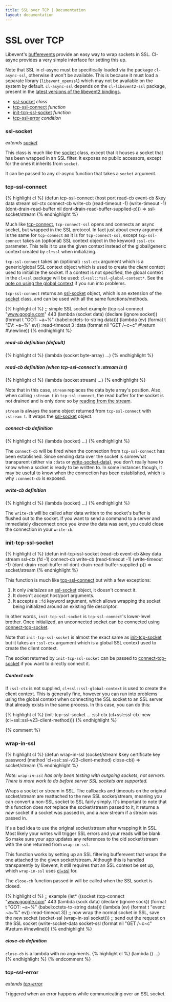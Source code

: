 ```yaml
---
title: SSL over TCP | Documentation
layout: documentation
---
```


SSL over TCP
============
Libevent's [bufferevents](http://www.wangafu.net/~nickm/libevent-book/Ref6a_advanced_bufferevents.html)
provide an easy way to wrap sockets in SSL. Cl-async provides a very simple
interface for setting this up.

Note that SSL in cl-async must be specifically loaded via the package
`cl-async-ssl`, otherwise it won't be available. This is because it must load a
separate library (`libevent_openssl`) which may not be available on the system
by default. `cl-async-ssl` depends on the `cl-libevent2-ssl` package, present in
the [latest versions of the libevent2 bindings](https://github.com/orthecreedence/cl-libevent2).

- [ssl-socket](#ssl-socket) _class_
- [tcp-ssl-connect](#tcp-ssl-connect) _function_
- [init-tcp-ssl-socket](#init-tcp-ssl-socket) _function_
- [tcp-ssl-error](#tcp-ssl-error) _condition_

<a id="ssl-socket"></a>
### ssl-socket
_extends [socket](/cl-async/tcp#socket)_

This class is much like the [socket](/cl-async/tcp#socket) class, except that it
houses a socket that has been wrapped in an SSL filter. It exposes no public
accessors, except for the ones it inherits from `socket`.

It can be passed to any cl-async function that takes a `socket` argument.

<a id="tcp-ssl-connect"></a>
### tcp-ssl-connect
{% highlight cl %}
(defun tcp-ssl-connect (host port read-cb event-cb
                        &key data stream ssl-ctx
                             connect-cb write-cb
                             (read-timeout -1) (write-timeout -1)
                             (dont-drain-read-buffer nil dont-drain-read-buffer-supplied-p)))
  => ssl-socket/stream
{% endhighlight %}

Much like [tcp-connect](/cl-async/tcp#tcp-connect), `tcp-connect-ssl` opens and
connects an async socket, but wrapped in the SSL protocol. In fact just about
every argument is the same for `tcp-connect` as it is for `tcp-connect-ssl`,
except `tcp-ssl-connect` takes an (optional) SSL context object in the keyword
`:ssl-ctx` parameter. This tells it to use the given context instead of the
global/generic context created by `cl+ssl` when initializing.

`tcp-ssl-connect` takes an (optional) `:ssl-ctx` argument which is a
generic/global SSL context object which is used to create the *client* context
used to initialize the socket. If a context is not specified, the global context
in the `cl+ssl` package will be used: `cl+ssl::*ssl-global-context*`. See the
[note on using the global context](#init-tcp-ssl-socket-context-note) if you
run into problems.

`tcp-ssl-connect` returns an [ssl-socket](#ssl-socket) object, which is an
extension of the [socket](/cl-async/tcp#socket) class, and can be used with all
the same functions/methods.

{% highlight cl %}
;; simple SSL socket example
(tcp-ssl-connect "www.google.com" 443
                 (lambda (socket data)
                   (declare (ignore socket))
                   (format t "GOT: ~a~%" (babel:octets-to-string data)))
                 (lambda (ev)
                   (format t "EV: ~a~%" ev))
                 :read-timeout 3
                 :data (format nil "GET /~c~c" #\return #\newline))
{% endhighlight %}

<a id="tcp-ssl-connect-read-cb"></a>
##### read-cb definition (default)

{% highlight cl %}
(lambda (socket byte-array) ...)
{% endhighlight %}

<a id="tcp-ssl-connect-read-cb-stream"></a>
##### read-cb definition (when tcp-ssl-connect's :stream is t)

{% highlight cl %}
(lambda (socket stream) ...)
{% endhighlight %}

Note that in this case, `stream` replaces the data byte array's position. Also,
when calling `:stream t` in `tcp-ssl-connect`, the read buffer for the socket is
not drained and is only done so by [reading from the stream](/cl-async/tcp-stream).

`stream` is always the same object returned from `tcp-ssl-connect` with
`:stream t`.  It wraps the [ssl-socket](#ssl-socket) object.

<a id="tcp-ssl-connect-connect-cb"></a>
##### connect-cb definition
{% highlight cl %}
(lambda (socket) ...)
{% endhighlight %}

The `connect-cb` will be fired when the connection from `tcp-ssl-connect` has been
established. Since sending data over the socket is somewhat transparent (either
via `:data` or [write-socket-data](#write-socket-data)), you don't really have
to know when a socket is ready to be written to. In some instances though, it
may be useful to know when the connection has been established, which is why
`:connect-cb` is exposed.

<a id="tcp-ssl-connect-write-cb"></a>
##### write-cb definition

{% highlight cl %}
(lambda (socket) ...)
{% endhighlight %}

The `write-cb` will be called after data written to the socket's buffer is
flushed out to the socket. If you want to send a command to a server and
immediately disconnect once you know the data was sent, you could close the
connection in your `write-cb`.


<a id="init-tcp-ssl-socket"></a>
### init-tcp-ssl-socket
{% highlight cl %}
(defun init-tcp-ssl-socket (read-cb event-cb
                            &key data stream ssl-ctx (fd -1)
                                 connect-cb write-cb
                                 (read-timeout -1) (write-timeout -1)
                                 (dont-drain-read-buffer nil dont-drain-read-buffer-supplied-p))
  => socket/stream
{% endhighlight %}

This function is much like [tcp-ssl-connect](#tcp-ssl-connect) but with a few
exceptions:

 1. It only *initializes* an [ssl-socket](#ssl-socket) object, it doesn't connect
 it.
 2. It doesn't accept host/port arguments.
 3. It accepts a `:fd` keyword argument, which allows wrapping the socket being
 initialized around an existing file descriptor.

In other words, `init-tcp-ssl-socket` is `tcp-ssl-connect`'s lower-level brother.
Once initialized, an unconnected socket can be connected using
[connect-tcp-socket](/cl-async/tcp#connect-tcp-socket).

Note that `init-tcp-ssl-socket` is almost the exact same as [init-tcp-socket](/cl-async/tcp#init-tcp-socket)
but it takes an `:ssl-ctx` argument which is a global SSL context used to
create the client context.

The socket returned by `init-tcp-ssl-socket` can be passed to
[connect-tcp-socket](/cl-async/tcp#connect-tcp-socket) if you want to directly
connect it.

<a id="init-tcp-ssl-socket-context-note"></a>
##### Context note
If `:ssl-ctx` is not supplied, `cl+ssl::ssl-global-context` is used to create
the client context. This is generally fine, however you can run into problems
using the global context when connecting the SSL socket to an SSL server that
already exists in the same process. In this case, you can do this:

{% highlight cl %}
(init-tcp-ssl-socket ...
                     :ssl-ctx (cl+ssl::ssl-ctx-new (cl+ssl::ssl-v23-client-method)))
{% endhighlight %}


{% comment %}
<a id="wrap-in-ssl"></a>
### wrap-in-ssl
{% highlight cl %}
(defun wrap-in-ssl (socket/stream &key certificate key password
                                       (method 'cl+ssl::ssl-v23-client-method)
                                       close-cb))
  => socket/stream
{% endhighlight %}

_Note: `wrap-in-ssl` has only been testing with outgoing sockets, not servers.
There is more work to do before server SSL sockets are supported._

Wraps a socket or stream in SSL. The callbacks and timeouts on the original
socket/stream are reattached to the new SSL socket/stream, meaning you can
convert a non-SSL socket to SSL fairly simply. It's important to note that this
function does *not* replace the socket/stream passed to it, it returns a *new*
socket if a socket was passed in, and a *new* stream if a stream was passed in.

It's a bad idea to use the original socket/stream after wrapping it in SSL. Most
likely your writes will trigger SSL errors and your reads will be blank. So make
sure your app updates any references to the old socket/stream with the one
returned from `wrap-in-ssl`.

This function works by setting up an SSL filtering bufferevent that wraps the
one attached to the given socket/stream. Although this is handled transparently
by libevent, it still requires that an SSL context be set up, which
`wrap-in-ssl` uses [cl+ssl](http://common-lisp.net/project/cl-plus-ssl/) for.

The `close-cb` function passed in will be called when the SSL socket is closed.

{% highlight cl %}
;; example
(let* ((socket (tcp-connect "www.google.com" 443
                            (lambda (sock data)
                              (declare (ignore sock))
                              (format t "GOT: ~a~%" (babel:octets-to-string data)))
                            (lambda (ev)
                              (format t "event: ~a~%" ev))
                            :read-timeout 3))
       ;; now wrap the normal socket in SSL, save the new socket
       (socket-ssl (wrap-in-ssl socket)))
  ;; send out the request on the SSL socket
  (write-socket-data socket-ssl (format nil "GET /~c~c" #\return #\newline)))
{% endhighlight %}

<a id="wrap-in-ssl-close-cb"></a>
##### close-cb definition
`close-cb` is a lambda with no arguments.
{% highlight cl %}
(lambda () ...)
{% endhighlight %}
{% endcomment %}

<a id="tcp-ssl-error"></a>
### tcp-ssl-error
_extends [tcp-error](/cl-async/tcp#tcp-error)_

Triggered when an error happens while communicating over an SSL socket.
